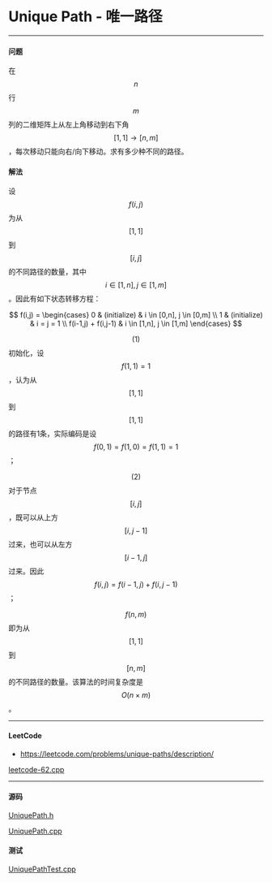 <script type="text/javascript" src="https://cdnjs.cloudflare.com/ajax/libs/mathjax/2.7.1/MathJax.js?config=TeX-AMS-MML_HTMLorMML"></script>

# Unique Path - 唯一路径

--------

#### 问题

在$$ n $$行$$ m $$列的二维矩阵上从左上角移动到右下角$$ [1,1] \rightarrow [n,m] $$，每次移动只能向右/向下移动。求有多少种不同的路径。

#### 解法

设$$ f(i,j) $$为从$$ [1,1] $$到$$ [i,j] $$的不同路径的数量，其中$$ i \in [1,n], j \in [1,m] $$。因此有如下状态转移方程：

$$
f(i,j) =
\begin{cases}
0                                               &   (initialize)    &   i \in [0,n], j \in [0,m]    \\
1                                               &   (initialize)    &   i = j = 1   \\
f(i-1,j) + f(i,j-1)                             &   i \in [1,n], j \in [1,m]
\end{cases}
$$

$$ (1) $$ 初始化，设$$ f(1,1) = 1 $$，认为从$$ [1,1] $$到$$ [1,1] $$的路径有1条，实际编码是设$$ f(0,1)=f(1,0)=f(1,1)=1 $$；

$$ (2) $$ 对于节点$$ [i,j] $$，既可以从上方$$ [i,j-1] $$过来，也可以从左方$$ [i-1,j] $$过来。因此$$ f(i,j) = f(i-1,j)+f(i,j-1) $$；

$$ f(n,m) $$即为从$$ [1,1] $$到$$ [n,m] $$的不同路径的数量。该算法的时间复杂度是$$ O(n \times m) $$。

--------

#### LeetCode

* https://leetcode.com/problems/unique-paths/description/

[leetcode-62.cpp](https://github.com/linrongbin16/Way-to-Algorithm/blob/master/leetcode/leetcode-62.cpp)

--------

#### 源码

[UniquePath.h](https://github.com/linrongbin16/Way-to-Algorithm/blob/master/src/DynamicProgramming/RegionalDP/UniquePath.h)

[UniquePath.cpp](https://github.com/linrongbin16/Way-to-Algorithm/blob/master/src/DynamicProgramming/RegionalDP/UniquePath.cpp)

#### 测试

[UniquePathTest.cpp](https://github.com/linrongbin16/Way-to-Algorithm/blob/master/src/DynamicProgramming/RegionalDP/UniquePathTest.cpp)
